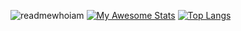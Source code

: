 ![readmewhoiam](https://user-images.githubusercontent.com/69641472/234613989-83fe69be-3383-4ab4-9bd6-7e657d938fc8.png)
[![My Awesome Stats](https://awesome-github-stats.azurewebsites.net/user-stats/MrMystery10-del?cardType=github&theme=merko&preferLogin=false)](https://git.io/awesome-stats-card) [![Top Langs](https://github-readme-stats.vercel.app/api/top-langs/?username=MrMystery10-del&layout=compact&theme=merko)](https://github.com/anuraghazra/github-readme-stats)
